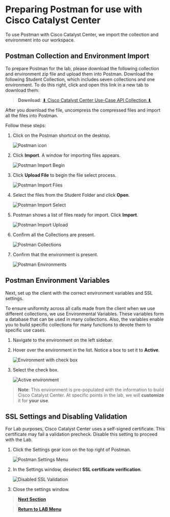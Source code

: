 # Preparing Postman for use with Cisco Catalyst Center

To use Postman with Cisco Catalyst Center, we import the collection and environment into our workspace.

## Postman Collection and Environment Import

To prepare Postman for the lab, please download the following collection and environment zip file and upload them into Postman. Download the following Student Collection, which includes seven collections and one environment. To do this right, click and open this link in a new tab to download them:

> **Download**: <a href="https://git-link.vercel.app/api/download?url=https://github.com/kebaldwi/DNAC-TEMPLATES/blob/master/CODE/POSTMAN/DEVNET-IGNITE/CatalystCenter-UseCase-API-Collection.zip" target="_blank">⬇︎ Cisco Catalyst Center Use-Case API Collection ⬇︎</a>

After you download the file, uncompress the compressed files and import all the files into Postman.

Follow these steps:

1. Click on the Postman shortcut on the desktop.

   ![Postman icon](./assets/Postman.png)

2. Click **Import**. A window for importing files appears.

   ![Postman Import Begin](./assets/Postman-Import-Begin.png)

3. Click **Upload File** to begin the file select process.

   ![Postman Import Files](./assets/Postman-Import-File.png)

4. Select the files from the Student Folder and click **Open**.

   ![Postman Import Select](./assets/Postman-Import-Select-Open.png)

5. Postman shows a list of files ready for import. Click **Import**.

   ![Postman Import Upload](./assets/Postman-Import-Upload.png)

6. Confirm all the Collections are present.

   ![Postman Collections](./assets/Postman-Collection-Confirm.png)

7. Confirm that the environment is present.

   ![Postman Environments](./assets/Postman-Environment-Confirm.png)

## Postman Environment Variables

Next, set up the client with the correct environment variables and SSL settings.

To ensure uniformity across all calls made from the client when we use different collections, we use Environmental Variables. These variables form a database that can be used in many collections. Also, the variables enable you to build specific collections for many functions to devote them to specific use cases.

1. Navigate to the environment on the left sidebar.

2. Hover over the environment in the list. Notice a box to set it to **Active**.

   ![Environment with check box](./assets/Postman-Environment-Check.png)

3. Select the check box.

   ![Active environment](./assets/Postman-Environment-Active.png)

> **Note**: This environment is pre-populated with the information to build Cisco Catalyst Center. At specific points in the lab, we will **customize** it for **your use**.

## SSL Settings and Disabling Validation

For Lab purposes, Cisco Catalyst Center uses a self-signed certificate. This certificate may fail a validation precheck. Disable this setting to proceed with the Lab.

1. Click the Settings gear icon on the top right of Postman.

   ![Postman Settings Menu](./assets/Postman-Settings-Menu.png)

2. In the Settings window, deselect **SSL certificate verification**.

    ![Disabled SSL Validation](./assets/Postman-Settings-SSL-Validation-Off.png)

3. Close the settings window.

> [**Next Section**](./04-externaldata.md)

> [**Return to LAB Menu**](../README.md)